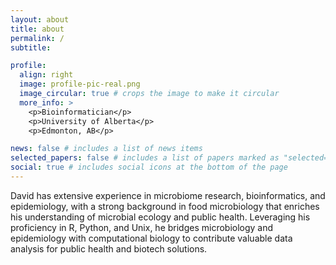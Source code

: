 ```yaml
---
layout: about
title: about
permalink: /
subtitle: 

profile:
  align: right
  image: profile-pic-real.png
  image_circular: true # crops the image to make it circular
  more_info: >
    <p>Bioinformatician</p>
    <p>University of Alberta</p>
    <p>Edmonton, AB</p>

news: false # includes a list of news items
selected_papers: false # includes a list of papers marked as "selected={true}"
social: true # includes social icons at the bottom of the page
---
```


David has extensive experience in microbiome research, bioinformatics, and epidemiology, with a strong background in food microbiology that enriches his understanding of microbial ecology and public health. Leveraging his proficiency in R, Python, and Unix, he bridges microbiology and epidemiology with computational biology to contribute valuable data analysis for public health and biotech solutions.


